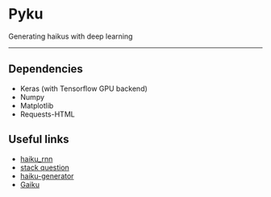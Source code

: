 # Pyku

Generating haikus with deep learning

---

## Dependencies

* Keras (with Tensorflow GPU backend)
* Numpy
* Matplotlib
* Requests-HTML

## Useful links

* [haiku_rnn](https://github.com/napsternxg/haiku_rnn)
* [stack question](https://stackoverflow.com/questions/504428/how-would-you-write-a-program-to-generate-haiku)
* [haiku-generator](https://github.com/halflings/haiku-generator)
* [Gaiku](http://www.cs.brandeis.edu/~marc/misc/proceedings/naacl-hlt-2009/CALC-09/pdf/CALC-0905.pdf)
